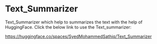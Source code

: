 # Text_Summarizer
Text_Summarizer which help to summarizes the text with the help of HuggingFace.
Click the below link to use the Text_summarizer:

https://huggingface.co/spaces/SyedMohammedSathiq/Text_Summarizer
